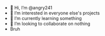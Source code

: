 - 👋 Hi, I’m @angry241
- 👀 I’m interested in everyone else's projects
- 🌱 I’m currently learning something
- 💞️ I’m looking to collaborate on nothing
-  Bruh
